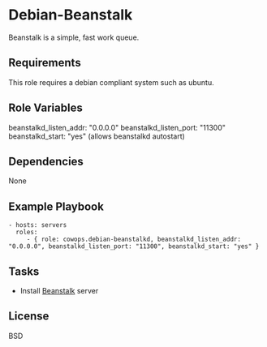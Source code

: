 Debian-Beanstalk
================

Beanstalk is a simple, fast work queue.

Requirements
------------

This role requires a debian compliant system such as ubuntu.

Role Variables
--------------

beanstalkd_listen_addr: "0.0.0.0"
beanstalkd_listen_port: "11300"
beanstalkd_start: "yes" (allows beanstalkd autostart)

Dependencies
------------

None

Example Playbook
----------------

    - hosts: servers
      roles:
         - { role: cowops.debian-beanstalkd, beanstalkd_listen_addr: "0.0.0.0", beanstalkd_listen_port: "11300", beanstalkd_start: "yes" }

Tasks
-----

  - Install [Beanstalk](http://kr.github.io/beanstalkd/) server

License
-------

BSD

